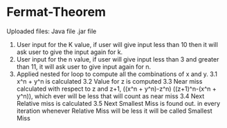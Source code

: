 # Fermat-Theorem
Uploaded files:
Java file
.jar file


1. User input for the K value, if user will give input less than 10 then it will ask user to give the input again for k.
2. User input for the n value, if user will give input less than 3 and greater than 11, it will ask user to give input again for n.
3. Applied nested for loop to compute all the combinations of x and y.
   3.1 x^n + y^n is calculated
   3.2 Value for z is computed
   3.3 Near miss calculated with respect to z and z+1, ((x^n + y^n)-z^n) ((z+1)^n-(x^n + y^n)), which ever will be less that will count as near miss
   3.4 Next Relative miss is calculated
   3.5 Next Smallest Miss is found out. in every iteration whenever Relative Miss will be less it will be called Smallest Miss

